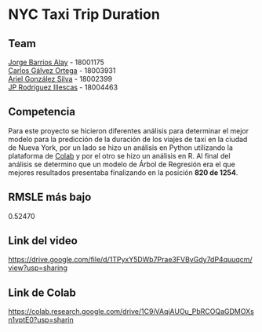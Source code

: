 # NYC Taxi Trip Duration

## Team

[Jorge Barrios Alay](https://github.com/jBarrios26) - 18001175 \
[Carlos Gálvez Ortega](https://github.com/CarlosG004) - 18003931 \
[Ariel González Silva](https://github.com/arielg6689) - 18002399 \
[JP Rodríguez Illescas](https://github.com/juampa864) - 18004463

## Competencia

Para este proyecto se hicieron diferentes análisis para determinar el mejor modelo para la predicción de la duración de los viajes de taxi en la ciudad de Nueva York, por un lado se hizo un análisis en Python utilizando la plataforma de [Colab](https://colab.research.google.com) y por el otro se hizo un análisis en R. Al final del análisis se determino que un modelo de Árbol de Regresión era el que mejores resultados presentaba finalizando en la posición **820 de 1254**.

## RMSLE más bajo

0.52470

## Link del video

https://drive.google.com/file/d/1TPyxY5DWb7Prae3FVByGdy7dP4quuqcm/view?usp=sharing

## Link de Colab

https://colab.research.google.com/drive/1C9iVAqiAUOu_PbRCOQaGDMOXsn1vptE0?usp=sharin
